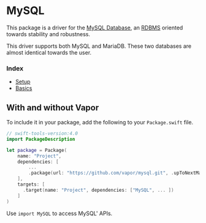 # MySQL

This package is a driver for the [MySQL Database](https://en.wikipedia.org/wiki/MySQL), an [RDBMS](https://en.wikipedia.org/wiki/Relational_database_management_system) oriented towards stability and robustness.

This driver supports both MySQL and MariaDB. These two databases are almost identical towards the user.

### Index

- [Setup](setup.md)
- [Basics](basics.md)

## With and without Vapor

To include it in your package, add the following to your `Package.swift` file.

```swift
// swift-tools-version:4.0
import PackageDescription

let package = Package(
    name: "Project",
    dependencies: [
        ...
        .package(url: "https://github.com/vapor/mysql.git", .upToNextMajor(from: "3.0.0")),
    ],
    targets: [
      .target(name: "Project", dependencies: ["MySQL", ... ])
    ]
)
```

Use `import MySQL` to access MySQL' APIs.
